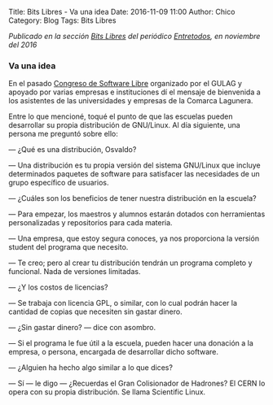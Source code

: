 Title: Bits Libres - Va una idea
Date: 2016-11-09 11:00
Author: Chico
Category: Blog
Tags: Bits Libres

_Publicado en la sección [Bits Libres](http://www.gulag.org.mx/revista/2016-05-10-Bits-Libres.html) del periódico [Entretodos](http://periodicoentretodos.com/), en noviembre del 2016_

<!-- break -->

### Va una idea

En el pasado [Congreso de Software Libre](http://www.gulag.org.mx/entradas/2016-09-25-resumen-congreso.html) organizado por el GULAG y apoyado por varias empresas e instituciones dí el mensaje de bienvenida a los asistentes de las universidades y empresas de la Comarca Lagunera.

Entre lo que mencioné, toqué el punto de que las escuelas pueden desarrollar su propia distribución de GNU/Linux. Al día siguiente, una persona me preguntó sobre ello:

<p>&mdash; ¿Qué es una distribución, Osvaldo?</p>
<p>&mdash; Una distribución es tu propia versión del sistema GNU/Linux que incluye determinados paquetes de software para satisfacer las necesidades de un grupo específico de usuarios.<p>
<p>&mdash; ¿Cuáles son los beneficios de tener nuestra distribución en la escuela?<p>
<p>&mdash; Para empezar, los maestros y alumnos estarán dotados con herramientas personalizadas y repositorios para cada materia.<p>
<p>&mdash; Una empresa, que estoy segura conoces, ya nos proporciona la versión student del programa que necesito.<p>
<p>&mdash; Te creo; pero al crear tu distribución tendrán un programa completo y funcional. Nada de versiones limitadas.<p>
<p>&mdash; ¿Y los costos de licencias?<p>
<p>&mdash; Se trabaja con licencia GPL, o similar, con lo cual podrán hacer la cantidad de copias que necesiten sin gastar dinero.<p>
<p>&mdash; ¿Sin gastar dinero? &mdash; dice con asombro.<p>
<p>&mdash; Si el programa le fue útil a la escuela, pueden hacer una donación a la empresa, o persona, encargada de desarrollar dicho software.<p>
<p>&mdash; ¿Alguien ha hecho algo similar a lo que dices?<p>
<p>&mdash; Sí &mdash; le digo &mdash; ¿Recuerdas el Gran Colisionador de Hadrones? El CERN lo opera con su propia distribución. Se llama Scientific Linux.<p>
